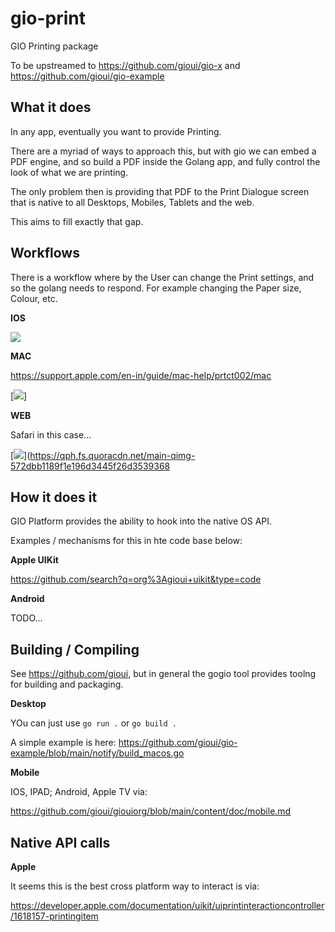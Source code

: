 # gio-print

GIO Printing package

To be upstreamed to https://github.com/gioui/gio-x and https://github.com/gioui/gio-example


## What it does 

In any app, eventually you want to provide Printing.

There are a myriad of ways to approach this, but with gio we can embed a PDF engine, and so build a PDF inside the Golang app, and fully control the look of what we are printing.

The only problem then is providing that PDF to the Print Dialogue screen that is native to all Desktops, Mobiles, Tablets and the web.

This aims to fill exactly that gap.

## Workflows

There is a workflow where by the User can change the Print settings, and so the golang needs to respond. For example changing the Paper size, Colour, etc.

**IOS**

[<img src="https://manula.r.sizr.io/large/user/4606/img/web-ios-anywhere-print-options_v2.png">](https://manula.r.sizr.io/large/user/4606/img/web-ios-anywhere-print-options_v2.png)

**MAC**

https://support.apple.com/en-in/guide/mac-help/prtct002/mac

[<img src="https://communities.efi.com/sfc/servlet.shepherd/version/renditionDownload?rendition=THUMB720BY480&versionId=06839000004rUMp&operationContext=CHATTER&contentId=05T3900000GyK2B">]


**WEB**

Safari in this case...

[<img src="https://qph.fs.quoracdn.net/main-qimg-572dbb1189f1e196d3445f26d3539368">](https://qph.fs.quoracdn.net/main-qimg-572dbb1189f1e196d3445f26d3539368




## How it does it

GIO Platform provides the ability to hook into the native OS API.

Examples / mechanisms for this in hte code base below:

**Apple UIKit**

https://github.com/search?q=org%3Agioui+uikit&type=code

**Android**

TODO...


## Building / Compiling

See https://github.com/gioui, but in general the gogio tool provides toolng for building and packaging.

**Desktop**

YOu can just use ``` go run . ``` or ``` go build . ``` 

A simple example is here: https://github.com/gioui/gio-example/blob/main/notify/build_macos.go

**Mobile**

IOS, IPAD; Android, Apple TV via:

https://github.com/gioui/giouiorg/blob/main/content/doc/mobile.md


## Native API calls

**Apple**

It seems this is the best cross platform way to interact is via: 

https://developer.apple.com/documentation/uikit/uiprintinteractioncontroller/1618157-printingitem

